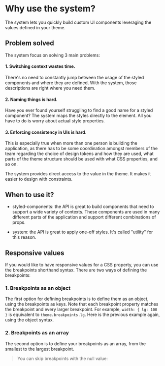 # Why use the system?

The system lets you quickly build custom UI components leveraging the values defined in your theme.

## Problem solved

The system focus on solving 3 main problems:

#### 1. Switching context wastes time.

There's no need to constantly jump between the usage of the styled components and where they are defined. With the system, those descriptions are right where you need them.

#### 2. Naming things is hard.

Have you ever found yourself struggling to find a good name for a styled component? The system maps the styles directly to the element. All you have to do is worry about actual style properties.

#### 3. Enforcing consistency in UIs is hard.

This is especially true when more than one person is building the application, as there has to be some coordination amongst members of the team regarding the choice of design tokens and how they are used, what parts of the theme structure should be used with what CSS properties, and so on.

The system provides direct access to the value in the theme. It makes it easier to design with constraints.

## When to use it?
- styled-components: the API is great to build components that need to support a wide variety of contexts. These components are used in many different parts of the application and support different combinations of props.

- system: the API is great to apply one-off styles. It's called "utility" for this reason.

## Responsive values

If you would like to have responsive values for a CSS property, you can use the breakpoints shorthand syntax. There are two ways of defining the breakpoints:

### 1. Breakpoints as an object

The first option for defining breakpoints is to define them as an object, using the breakpoints as keys. Note that each breakpoint property matches the breakpoint and every larger breakpoint. For example, `width: { lg: 100 }` is equivalent to `theme.breakpoints.lg`. Here is the previous example again, using the object syntax.

### 2. Breakpoints as an array

The second option is to define your breakpoints as an array, from the smallest to the largest breakpoint.

> You can skip breakpoints with the null value:
